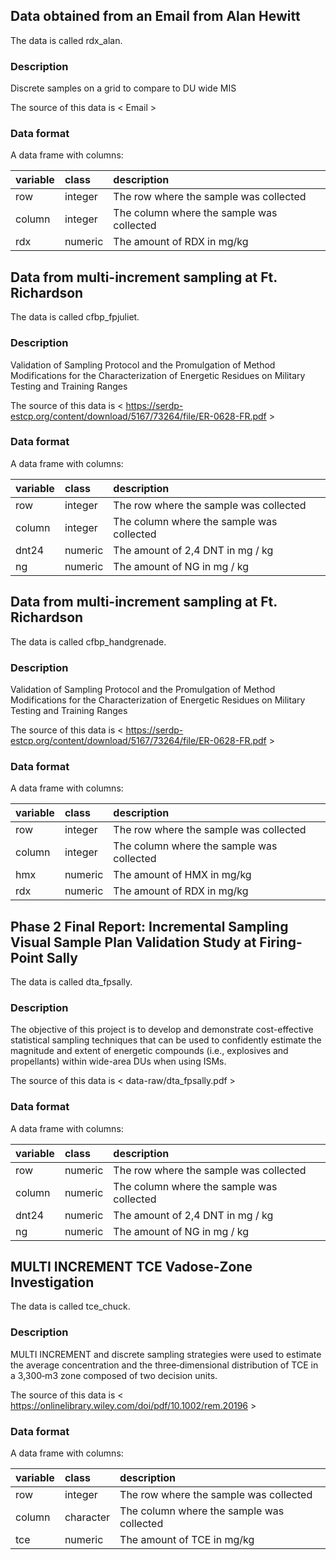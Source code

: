 ## Data obtained from an Email from Alan Hewitt

The data is called rdx_alan.

### Description

Discrete samples on a grid to compare to DU wide MIS

The source of this data is < Email >

### Data format

A data frame with columns:

|variable |class   |description                               |
|:--------|:-------|:-----------------------------------------|
|row      |integer |The row where the sample was collected    |
|column   |integer |The column where the sample was collected |
|rdx      |numeric |The amount of RDX in mg/kg                |



## Data from multi-increment sampling at Ft. Richardson

The data is called cfbp_fpjuliet.

### Description

Validation of Sampling Protocol and the Promulgation of Method Modifications for the Characterization of Energetic Residues on Military Testing and Training Ranges

The source of this data is < https://serdp-estcp.org/content/download/5167/73264/file/ER-0628-FR.pdf >

### Data format

A data frame with columns:

|variable |class   |description                               |
|:--------|:-------|:-----------------------------------------|
|row      |integer |The row where the sample was collected    |
|column   |integer |The column where the sample was collected |
|dnt24    |numeric |The amount of 2,4 DNT in mg / kg          |
|ng       |numeric |The amount of NG in mg / kg               |



## Data from multi-increment sampling at Ft. Richardson

The data is called cfbp_handgrenade.

### Description

Validation of Sampling Protocol and the Promulgation of Method Modifications for the Characterization of Energetic Residues on Military Testing and Training Ranges

The source of this data is < https://serdp-estcp.org/content/download/5167/73264/file/ER-0628-FR.pdf >

### Data format

A data frame with columns:

|variable |class   |description                               |
|:--------|:-------|:-----------------------------------------|
|row      |integer |The row where the sample was collected    |
|column   |integer |The column where the sample was collected |
|hmx      |numeric |The amount of HMX in mg/kg                |
|rdx      |numeric |The amount of RDX in mg/kg                |



## Phase 2 Final Report: Incremental Sampling Visual Sample Plan Validation Study at Firing-Point Sally

The data is called dta_fpsally.

### Description

The objective of this project is to develop and demonstrate cost-effective statistical sampling techniques that can be used to confidently estimate the magnitude and extent of energetic compounds (i.e., explosives and propellants) within wide-area DUs when using ISMs.

The source of this data is < data-raw/dta_fpsally.pdf >

### Data format

A data frame with columns:

|variable |class   |description                               |
|:--------|:-------|:-----------------------------------------|
|row      |numeric |The row where the sample was collected    |
|column   |numeric |The column where the sample was collected |
|dnt24    |numeric |The amount of 2,4 DNT in mg / kg          |
|ng       |numeric |The amount of NG in mg / kg               |



## MULTI INCREMENT TCE Vadose-Zone Investigation

The data is called tce_chuck.

### Description

MULTI INCREMENT and discrete sampling strategies were used to estimate the average concentration and the three‐dimensional distribution of TCE in a 3,300‐m3 zone composed of two decision units.

The source of this data is < https://onlinelibrary.wiley.com/doi/pdf/10.1002/rem.20196 >

### Data format

A data frame with columns:

|variable |class     |description                               |
|:--------|:---------|:-----------------------------------------|
|row      |integer   |The row where the sample was collected    |
|column   |character |The column where the sample was collected |
|tce      |numeric   |The amount of TCE in mg/kg                |



